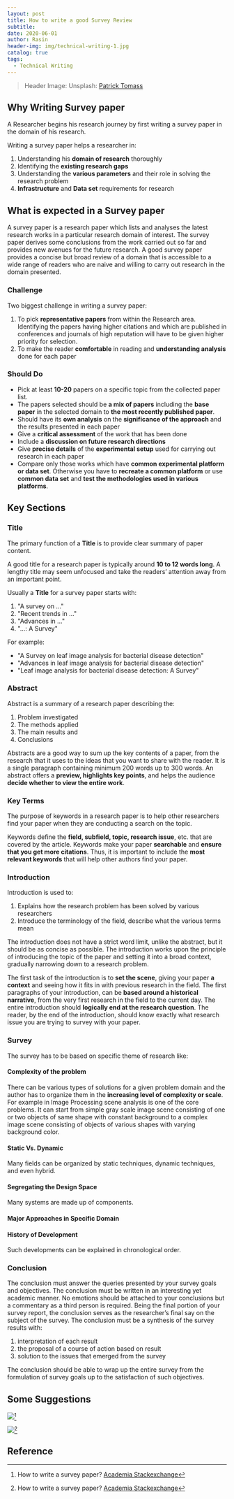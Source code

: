 ```yaml
---
layout: post
title: How to write a good Survey Review
subtitle: 
date: 2020-06-01
author: Rasin
header-img: img/technical-writing-1.jpg
catalog: true
tags:
  - Technical Writing
---
```


> Header Image: Unsplash: [Patrick Tomass](https://images.unsplash.com/photo-1457369804613-52c61a468e7d?ixlib=rb-1.2.1&ixid=eyJhcHBfaWQiOjEyMDd9&auto=format&fit=crop&w=1350&q=80)

## Why Writing Survey paper

A Researcher begins his  research journey by first writing a survey paper in the domain of his research. 

Writing a survey paper helps a researcher in:

1. Understanding his **domain of research** thoroughly
2. Identifying the **existing research gaps**
3. Understanding the **various parameters** and their role in solving the research problem
4. **Infrastructure** and **Data set** requirements for research

## What is expected in a Survey paper

A survey paper is a research paper which lists and analyses the latest research works  in a particular research domain of interest. The survey paper derives  some conclusions from the work carried out so far and provides new avenues for the future research. A good survey paper provides a concise but broad review of a domain that is accessible to a wide range of readers who are naive  and willing to carry out research in the domain presented.

### Challenge

Two biggest challenge in writing a survey paper:

1. To pick **representative papers** from within the Research area. Identifying the papers having higher citations and which are published in conferences and journals of high reputation will have to be given higher priority for selection.
2. To make the reader **comfortable** in reading and **understanding analysis** done for each paper

### Should Do

- Pick at least **10-20** papers on a specific topic from the collected paper list.
- The papers selected should be **a mix of papers** including the **base paper** in the selected domain to **the most recently published paper**.
- Should have its **own analysis** on the **significance of the approach** and the results presented in each paper
- Give a **critical assessment** of the work that has been done
- Include a **discussion on future research directions**
- Give **precise details** of the **experimental setup** used for carrying out research in each paper
- Compare only those works which have **common experimental platform or data set**. Otherwise you have to **recreate a common platform** or use **common data set** and **test the methodologies used in various platforms**.

## Key Sections

### Title

The primary function of a **Title** is to provide clear summary of paper content.

A good title for a research paper is typically around **10 to 12 words long**. A lengthy title may seem unfocused and take the readers’ attention away from an important point.

Usually a **Title** for a survey paper starts with:

1. "A survey on ..."
2. "Recent trends in ..."
3. "Advances in ..."
4. "...: A Survey"

For example:

- "A Survey on leaf image analysis for bacterial disease detection" 
- "Advances in leaf image analysis for bacterial disease detection"
- "Leaf image analysis for bacterial disease detection: A Survey"

### Abstract

Abstract is a summary of a research paper describing the:

1. Problem investigated
2. The methods applied
3. The main results and
4. Conclusions

Abstracts are a good way to sum up the key contents of a paper, from the research that it uses to the ideas that you want to share with the reader. It is a single paragraph containing minimum 200 words up to 300 words. An abstract offers a **preview, highlights key points**, and helps the audience **decide whether to view the entire work**.

### Key Terms

The purpose of keywords in a research paper is to help other researchers find your paper when they are conducting a search on the topic.

Keywords define the **field, subfield, topic, research issue**, etc. that are covered by the article. Keywords make your paper **searchable** and **ensure that you get more citations**. Thus, it is important to include the **most relevant keywords** that will help other authors find your paper.

### Introduction

Introduction is used to:

1. Explains how the research problem has been solved by various researchers
2. Introduce the terminology of the field, describe what the various terms mean

The introduction does not have a strict word limit, unlike the abstract, but it should be as concise as possible. The introduction works upon the principle of introducing the topic of the paper and setting it into a broad context, gradually narrowing down to a research problem.

The first task of the introduction is to **set the scene**, giving your paper **a context** and seeing how it fits in with previous research in the field. The first paragraphs of your introduction, can be **based around a historical narrative**, from the very first research in the field to the current day. The entire introduction should **logically end at the research question**. The reader, by the end of the introduction, should know exactly what research issue you are trying to survey with your paper.

### Survey

The survey has to be based on specific theme of research like:

#### Complexity of the problem

There can be various types of solutions for a given problem domain and  the author has to organize them in the **increasing level of complexity or scale**. For example in Image Processing scene analysis is one of the core problems. It can start from simple gray scale image scene consisting of one or two objects of same shape with constant background  to a complex image scene consisting of objects of various shapes with varying background color.

#### Static Vs. Dynamic

Many fields can be  organized by static techniques, dynamic techniques, and even hybrid.

#### Segregating the Design Space

Many systems are made up of components.

#### Major Approaches in Specific Domain

#### History of Development

Such developments can be explained in chronological order.

### Conclusion

The conclusion must answer the queries presented by your survey goals and objectives. The conclusion must be written in an interesting yet academic manner. No emotions  should be attached to your conclusions  but a commentary as a third person is required. Being the final portion of your survey report, the conclusion serves as the researcher’s final say on the subject of the survey. The conclusion must be a synthesis of the survey results with:

1. interpretation of each result
2. the proposal of a course of action based on result
3. solution to the issues that emerged from the survey

The conclusion should be able to wrap up the entire survey from the formulation of survey goals up to the satisfaction of such objectives.

## Some Suggestions

![](https://raw.githubusercontent.com/rasin-tsukuba/blog-images/master/img/20200601101336.png)[^2]

![](https://raw.githubusercontent.com/rasin-tsukuba/blog-images/master/img/20200601101352.png)[^2]

## Reference

[^1]: Vijay Rajpurohit, HOW TO WRITE BETTER SURVEY PAPER?, [Research Voyage](http://www.researchvoyage.com/how-to-write-better-survey-papers/) 

[^2]: How to write a survey paper? [Academia Stackexchange](https://academia.stackexchange.com/questions/43371/how-to-write-a-survey-paper)